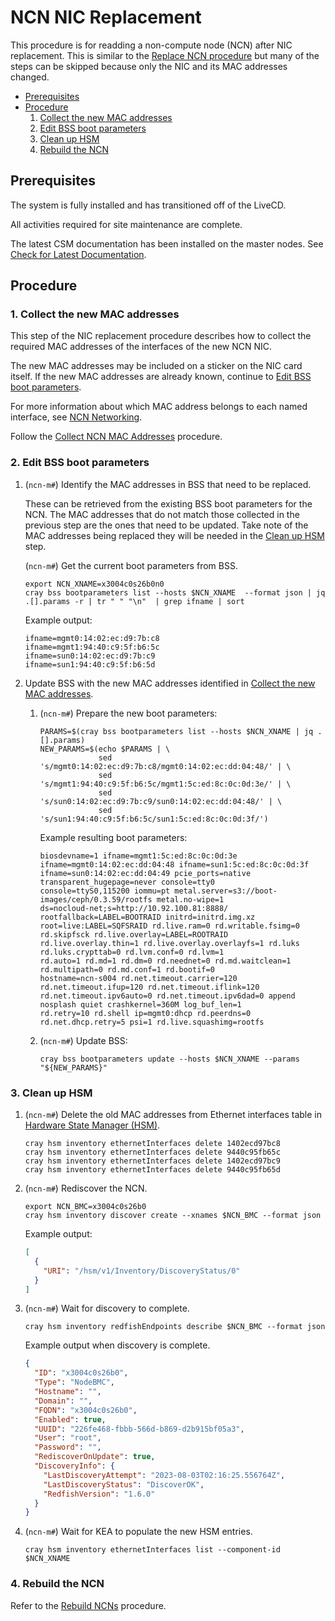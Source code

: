 # NCN NIC Replacement

This procedure is for readding a non-compute node (NCN) after NIC replacement. This is similar to the
[Replace NCN procedure](Add_Remove_Replace_NCNs/Add_Remove_Replace_NCNs.md#replace-ncn-procedure) but many of
the steps can be skipped because only the NIC and its MAC addresses changed.

* [Prerequisites](#prerequisites)
* [Procedure](#procedure)
  1. [Collect the new MAC addresses](#1-collect-the-new-mac-addresses)
  1. [Edit BSS boot parameters](#2-edit-bss-boot-parameters)
  1. [Clean up HSM](#3-clean-up-hsm)
  1. [Rebuild the NCN](#4-rebuild-the-ncn)

## Prerequisites

The system is fully installed and has transitioned off of the LiveCD.

All activities required for site maintenance are complete.

The latest CSM documentation has been installed on the master nodes. See
[Check for Latest Documentation](../../update_product_stream/README.md#check-for-latest-documentation).

## Procedure

### 1. Collect the new MAC addresses

This step of the NIC replacement procedure describes how to collect the required MAC addresses of the
interfaces of the new NCN NIC.

The new MAC addresses may be included on a sticker on the NIC card itself. If the new MAC addresses are
already known, continue to [Edit BSS boot parameters](#2-edit-bss-boot-parameters).

For more information about which MAC address belongs to each named interface, see
[NCN Networking](../../background/ncn_networking.md).

Follow the [Collect NCN MAC Addresses](Add_Remove_Replace_NCNs/Collect_NCN_MAC_Addresses.md) procedure.

### 2. Edit BSS boot parameters

1. (`ncn-m#`) Identify the MAC addresses in BSS that need to be replaced.

    These can be retrieved from the existing BSS boot parameters for the NCN. The MAC addresses that do not match
    those collected in the previous step are the ones that need to be updated. Take note of the MAC addresses being
    replaced they will be needed in the [Clean up HSM](#3-clean-up-hsm) step.

    (`ncn-m#`) Get the current boot parameters from BSS.

    ```screen
    export NCN_XNAME=x3004c0s26b0n0
    cray bss bootparameters list --hosts $NCN_XNAME  --format json | jq .[].params -r | tr " " "\n"  | grep ifname | sort
    ```

    Example output:

    ```screen
    ifname=mgmt0:14:02:ec:d9:7b:c8
    ifname=mgmt1:94:40:c9:5f:b6:5c
    ifname=sun0:14:02:ec:d9:7b:c9
    ifname=sun1:94:40:c9:5f:b6:5d
    ```

1. Update BSS with the new MAC addresses identified in [Collect the new MAC addresses](#1-collect-the-new-mac-addresses).

    1. (`ncn-m#`) Prepare the new boot parameters:

        ```screen
        PARAMS=$(cray bss bootparameters list --hosts $NCN_XNAME | jq .[].params)
        NEW_PARAMS=$(echo $PARAMS | \
                     sed 's/mgmt0:14:02:ec:d9:7b:c8/mgmt0:14:02:ec:dd:04:48/' | \
                     sed 's/mgmt1:94:40:c9:5f:b6:5c/mgmt1:5c:ed:8c:0c:0d:3e/' | \
                     sed 's/sun0:14:02:ec:d9:7b:c9/sun0:14:02:ec:dd:04:48/' | \
                     sed 's/sun1:94:40:c9:5f:b6:5c/sun1:5c:ed:8c:0c:0d:3f/')
        ```

        Example resulting boot parameters:

        ```text
        biosdevname=1 ifname=mgmt1:5c:ed:8c:0c:0d:3e ifname=mgmt0:14:02:ec:dd:04:48 ifname=sun1:5c:ed:8c:0c:0d:3f
        ifname=sun0:14:02:ec:dd:04:49 pcie_ports=native transparent_hugepage=never console=tty0
        console=ttyS0,115200 iommu=pt metal.server=s3://boot-images/ceph/0.3.59/rootfs metal.no-wipe=1
        ds=nocloud-net;s=http://10.92.100.81:8888/ rootfallback=LABEL=BOOTRAID initrd=initrd.img.xz
        root=live:LABEL=SQFSRAID rd.live.ram=0 rd.writable.fsimg=0 rd.skipfsck rd.live.overlay=LABEL=ROOTRAID
        rd.live.overlay.thin=1 rd.live.overlay.overlayfs=1 rd.luks rd.luks.crypttab=0 rd.lvm.conf=0 rd.lvm=1
        rd.auto=1 rd.md=1 rd.dm=0 rd.neednet=0 rd.md.waitclean=1 rd.multipath=0 rd.md.conf=1 rd.bootif=0
        hostname=ncn-s004 rd.net.timeout.carrier=120 rd.net.timeout.ifup=120 rd.net.timeout.iflink=120
        rd.net.timeout.ipv6auto=0 rd.net.timeout.ipv6dad=0 append nosplash quiet crashkernel=360M log_buf_len=1
        rd.retry=10 rd.shell ip=mgmt0:dhcp rd.peerdns=0 rd.net.dhcp.retry=5 psi=1 rd.live.squashimg=rootfs
        ```

    1. (`ncn-m#`) Update BSS:

        ```screen
        cray bss bootparameters update --hosts $NCN_XNAME --params "${NEW_PARAMS}"
        ```

### 3. Clean up HSM

1. (`ncn-m#`) Delete the old MAC addresses from Ethernet interfaces table in
   [Hardware State Manager (HSM)](../../glossary.md#hardware-state-manager-hsm).

    ```screen
    cray hsm inventory ethernetInterfaces delete 1402ecd97bc8
    cray hsm inventory ethernetInterfaces delete 9440c95fb65c
    cray hsm inventory ethernetInterfaces delete 1402ecd97bc9
    cray hsm inventory ethernetInterfaces delete 9440c95fb65d
    ```

1. (`ncn-m#`) Rediscover the NCN.

    ```screen
    export NCN_BMC=x3004c0s26b0
    cray hsm inventory discover create --xnames $NCN_BMC --format json
    ```

    Example output:

    ```json
    [
      {
        "URI": "/hsm/v1/Inventory/DiscoveryStatus/0"
      }
    ]
    ```

1. (`ncn-m#`) Wait for discovery to complete.

    ```screen
    cray hsm inventory redfishEndpoints describe $NCN_BMC --format json
    ```

    Example output when discovery is complete.

    ```json
    {
      "ID": "x3004c0s26b0",
      "Type": "NodeBMC",
      "Hostname": "",
      "Domain": "",
      "FQDN": "x3004c0s26b0",
      "Enabled": true,
      "UUID": "226fe468-fbbb-566d-b869-d2b915bf05a3",
      "User": "root",
      "Password": "",
      "RediscoverOnUpdate": true,
      "DiscoveryInfo": {
        "LastDiscoveryAttempt": "2023-08-03T02:16:25.556764Z",
        "LastDiscoveryStatus": "DiscoverOK",
        "RedfishVersion": "1.6.0"
      }
    }
    ```

1. (`ncn-m#`) Wait for KEA to populate the new HSM entries.

    ```screen
    cray hsm inventory ethernetInterfaces list --component-id $NCN_XNAME
    ```

### 4. Rebuild the NCN

Refer to the [Rebuild NCNs](Rebuild_NCNs/Rebuild_NCNs.md) procedure.
